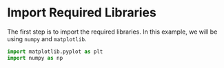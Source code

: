 # Import Required Libraries

The first step is to import the required libraries. In this example, we will be using `numpy` and `matplotlib`.

```python
import matplotlib.pyplot as plt
import numpy as np
```
